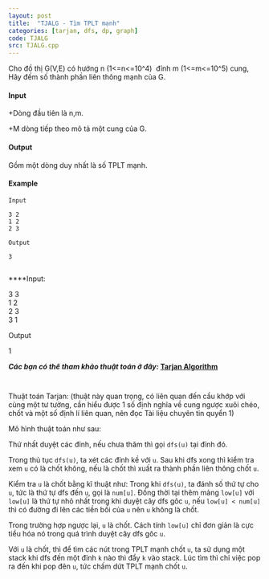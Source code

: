 ```yaml
---
layout: post
title:  "TJALG - Tìm TPLT mạnh"
categories: [tarjan, dfs, dp, graph]
code: TJALG
src: TJALG.cpp
---
```



Cho đồ thị G(V,E) có hướng n (1<=n<=10^4)  đỉnh m (1<=m<=10^5) cung, Hãy đếm số thành phần liên thông mạnh của G.

#### Input

+Dòng đầu tiên là n,m.

+M dòng tiếp theo mô tả một cung của G.

#### Output

Gồm một dòng duy nhất là số TPLT mạnh.

#### Example

```
Input  
  
3 2  
1 2  
2 3  
  
Output  
  
3  
  

```
****Input:  
  
3 3  
1 2  
2 3  
3 1  
  
Output  
  
1  
  
**_Các bạn có thê tham khảo thuật toán ở đây:_ [**Tarjan Algorithm**](http://vi.wikipedia.org/wiki/Thu%E1%BA%ADt_to%C3%A1n_t%C3%ACm_th%C3%A0nh_ph%E1%BA%A7n_li%C3%AAn_th%C3%B4ng_m%E1%BA%A1nh_c%E1%BB%A7a_Tarjan)**
```


```

<!--more-->



Thuật toán Tarjan: (thuật này quan trọng, có liên quan đến cầu khớp với cùng một tư tưởng, cần hiểu được 1 số định nghĩa về cung ngược xuôi chéo, chốt và một số định lí liên quan, nên đọc Tài liệu chuyên tin quyển 1)

Mô hình thuật toán như sau:

Thứ nhất duyệt các đỉnh, nếu chưa thăm thì gọi `dfs(u)` tại đỉnh đó.

Trong thủ tục `dfs(u)`, ta xét các đỉnh kề với `u`. Sau khi dfs xong thì kiểm tra xem `u` có là chốt không, nếu là chốt thì xuất ra thành phần liên thông chốt `u`.

Kiểm tra `u` là chốt bằng kĩ thuật như: Trong khi `dfs(u)`, ta đánh số thứ tự cho `u`, tức là thứ tự dfs đến `u`, gọi là `num[u]`. Đồng thời tại thêm mảng `low[u]` với `low[u]` là thứ tự nhỏ nhất trong khi duyệt cây dfs gôc `u`, nếu `low[u] < num[u]` thì có đường đi lên các tiền bối của `u` nên `u` không là chốt. 

Trong trường hợp ngược lại, `u` là chốt. Cách tính `low[u]` chỉ đơn giản là cực tiểu hóa nó trong quá trình duyệt cây dfs gôc `u`.

Với `u` là chốt, thì để tìm các nút trong TPLT mạnh chốt `u`, ta sử dụng một stack khi dfs đến một đỉnh `k` nào thì đẩy `k` vào stack. Lúc tìm thì chỉ việc pop ra đến khi pop đên `u`, tức chấm dứt TPLT mạnh chốt `u`.
